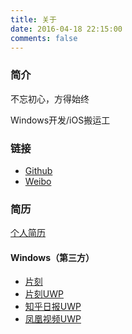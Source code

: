 ```yaml
---
title: 关于
date: 2016-04-18 22:15:00
comments: false
---
```


### 简介

不忘初心，方得始终

Windows开发/iOS搬运工

### 链接

* [Github](https://github.com/zhengbomo)
* [Weibo](http://weibo.com/1891587992)

### 简历
[个人简历](/about/resume.html)

#### Windows（第三方）
* [片刻](https://www.microsoft.com/zh-cn/store/apps/%E7%89%87%E5%88%BB/9wzdncrcwts5)
* [片刻UWP](https://www.microsoft.com/zh-cn/store/apps/%E7%89%87%E5%88%BBuwp/9nblggh5z7wn)
* [知乎日报UWP](https://www.microsoft.com/zh-cn/store/apps/%E7%9F%A5%E4%B9%8E%E6%97%A5%E6%8A%A5win10/9nblggh6c72w)
* [凤凰视频UWP](https://www.microsoft.com/zh-cn/store/apps/%E5%87%A4%E5%87%B0%E8%A7%86%E9%A2%91uwp/9nblggh5knbx)

